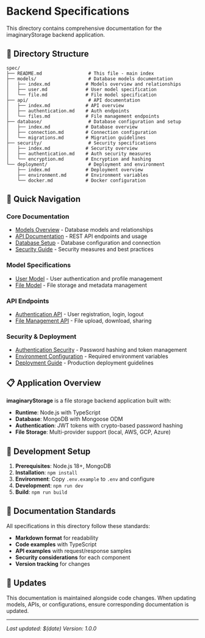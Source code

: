 # Backend Specifications

This directory contains comprehensive documentation for the imaginaryStorage backend application.

## 📁 Directory Structure

```
spec/
├── README.md                 # This file - main index
├── models/                   # Database models documentation
│   ├── index.md             # Models overview and relationships
│   ├── user.md              # User model specification
│   └── file.md              # File model specification
├── api/                      # API documentation
│   ├── index.md             # API overview
│   ├── authentication.md    # Auth endpoints
│   └── files.md             # File management endpoints
├── database/                 # Database configuration and setup
│   ├── index.md             # Database overview
│   ├── connection.md        # Connection configuration
│   └── migrations.md        # Migration guidelines
├── security/                 # Security specifications
│   ├── index.md             # Security overview
│   ├── authentication.md    # Auth security measures
│   └── encryption.md        # Encryption and hashing
└── deployment/               # Deployment and environment
    ├── index.md             # Deployment overview
    ├── environment.md       # Environment variables
    └── docker.md            # Docker configuration
```

## 🚀 Quick Navigation

### Core Documentation
- [Models Overview](./models/index.md) - Database models and relationships
- [API Documentation](./api/index.md) - REST API endpoints and usage
- [Database Setup](./database/index.md) - Database configuration and connection
- [Security Guide](./security/index.md) - Security measures and best practices

### Model Specifications
- [User Model](./models/user.md) - User authentication and profile management
- [File Model](./models/file.md) - File storage and metadata management

### API Endpoints
- [Authentication API](./api/authentication.md) - User registration, login, logout
- [File Management API](./api/files.md) - File upload, download, sharing

### Security & Deployment
- [Authentication Security](./security/authentication.md) - Password hashing and token management
- [Environment Configuration](./deployment/environment.md) - Required environment variables
- [Deployment Guide](./deployment/index.md) - Production deployment guidelines

## 📋 Application Overview

**imaginaryStorage** is a file storage backend application built with:
- **Runtime**: Node.js with TypeScript
- **Database**: MongoDB with Mongoose ODM
- **Authentication**: JWT tokens with crypto-based password hashing
- **File Storage**: Multi-provider support (local, AWS, GCP, Azure)

## 🔧 Development Setup

1. **Prerequisites**: Node.js 18+, MongoDB
2. **Installation**: `npm install`
3. **Environment**: Copy `.env.example` to `.env` and configure
4. **Development**: `npm run dev`
5. **Build**: `npm run build`

## 📖 Documentation Standards

All specifications in this directory follow these standards:
- **Markdown format** for readability
- **Code examples** with TypeScript
- **API examples** with request/response samples
- **Security considerations** for each component
- **Version tracking** for changes

## 🔄 Updates

This documentation is maintained alongside code changes. When updating models, APIs, or configurations, ensure corresponding documentation is updated.

---

*Last updated: $(date)*
*Version: 1.0.0*